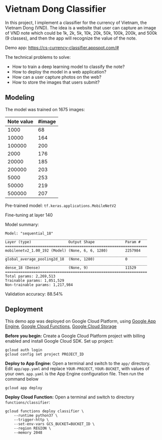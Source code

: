 # Vietnam Dong Classifier

In this project, I implement a classifier for the currency of Vietnam, the Vietnam Dong (VND). The idea is a website that user can capture an image of VND note which could be 1k, 2k, 5k, 10k, 20k, 50k, 100k, 200k, and 500k (9 classes), and then the app will recognize the value of the note.

Demo app: https://cs-currency-classifier.appspot.com/#

The technical problems to solve:
* How to train a deep learning model to classify the note?
* How to deploy the model in a web application?
* How can a user capture photos on the web?
* How to store the images that users submit?

## Modeling

The model was trained on 1675 images:

| Note value | #image |
|-|-|
| 1000 | 68|
| 10000 | 164|
| 100000 | 200|
| 2000 | 176|
| 20000 | 185|
| 200000 | 203|
| 5000 | 253|
| 50000 | 219|
| 500000 | 207|

Pre-trained model: `tf.keras.applications.MobileNetV2`

Fine-tuning at layer 140

Model summary:
```
Model: "sequential_18"
_________________________________________________________________
Layer (type)                 Output Shape              Param #   
=================================================================
mobilenetv2_1.00_192 (Model) (None, 6, 6, 1280)        2257984   
_________________________________________________________________
global_average_pooling2d_18  (None, 1280)              0         
_________________________________________________________________
dense_18 (Dense)             (None, 9)                 11529     
=================================================================
Total params: 2,269,513
Trainable params: 1,051,529
Non-trainable params: 1,217,984
```

Validation accuracy: 88.54%

## Deployment

This demo app was deployed on Google Cloud Platform, using
[Google App Engine](https://cloud.google.com/appengine/),
[Google Cloud Functions](https://cloud.google.com/functions/),
[Google Cloud Storage](https://cloud.google.com/storage/)

**Before you begin:** Create a Google Cloud Platform project with billing enabled and install Google Cloud SDK.
Set up project:

```
gcloud auth login
gcloud config set project PROJECT_ID
```

**Deploy to App Engine:**
Open a terminal and switch to the `app/` directory. Edit `app/app.yaml` and replace `YOUR-PROJECT`,
`YOUR-BUCKET`, with values of your own. `app.yaml`
is the App Engine configuration file. Then run the command below

```
gcloud app deploy
```

**Deploy Cloud Function:**
Open a terminal and switch to directory `functions/classifier`:

```
gcloud functions deploy classifier \
    --runtime python37 \
    --trigger-http \
    --set-env-vars GCS_BUCKET=BUCKET_ID \
    --region REGION \
    --memory 2048
```
